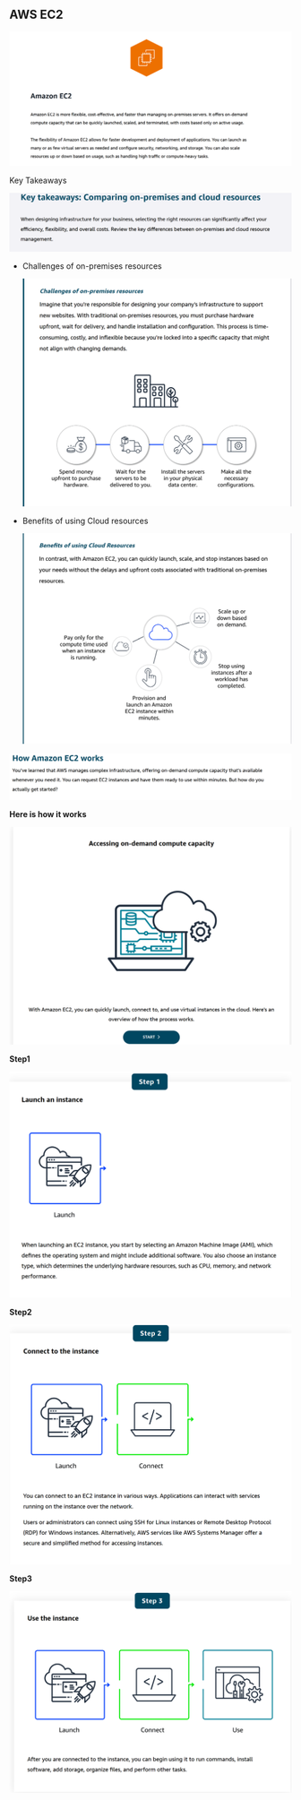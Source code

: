## AWS EC2 

![alt text](image.png)

Key Takeaways

![alt text](image-1.png)


 * Challenges of on-premises resources
 
   ![alt text](image-2.png)


 * Benefits of using Cloud resources
  
   ![alt text](image-3.png)



 ![alt text](image-4.png)

 **Here is how it works**

 ![alt text](image-5.png)

 **Step1**

 ![alt text](image-7.png)

 **Step2**

 ![alt text](image-8.png)

 **Step3**

 ![alt text](image-9.png)

 